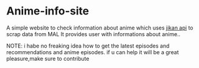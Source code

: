 # Anime-info-site
A simple website  to check information about anime which uses [jikan api](https://jikan.moe/) to scrap data from MAL
It provides user with informations about anime..

NOTE: i habe no freaking idea how to get the latest episodes and recommendations and anime episodes. if u can help it will be a great pleasure,make sure to contribute 
